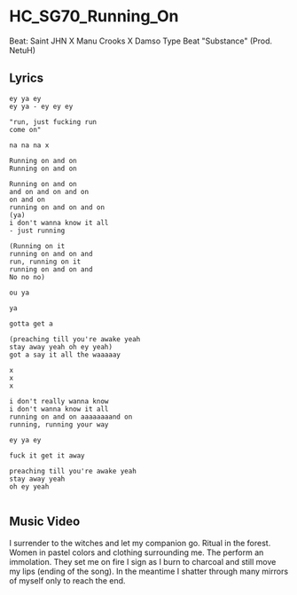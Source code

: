 # HC_SG70_Running_On

Beat: Saint JHN X Manu Crooks X Damso Type Beat "Substance" (Prod. NetuH)

## Lyrics

```
ey ya ey
ey ya - ey ey ey

"run, just fucking run
come on"

na na na x

Running on and on
Running on and on

Running on and on
and on and on and on
on and on
running on and on and on
(ya)
i don't wanna know it all
- just running

(Running on it
running on and on and
run, running on it
running on and on and
No no no)

ou ya

ya

gotta get a

(preaching till you're awake yeah
stay away yeah oh ey yeah)
got a say it all the waaaaay

x
x
x

i don't really wanna know
i don't wanna know it all
running on and on aaaaaaaand on
running, running your way

ey ya ey

fuck it get it away

preaching till you're awake yeah
stay away yeah
oh ey yeah


```

## Music Video

I surrender to the witches and let my companion go.
Ritual in the forest. Women in pastel colors and clothing surrounding me.
The perform an immolation. They set me on fire I sign as I burn to charcoal and still move my lips (ending of the song).
In the meantime I shatter through many mirrors of myself only to reach the end.
